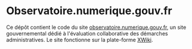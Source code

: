 # Observatoire.numerique.gouv.fr

Ce dépôt contient le code du site [observatoire.numerique.gouv.fr](https://observatoire.numerique.gouv.fr), un site gouvernemental dédié à l'évaluation collaborative des démarches administratives. Le site fonctionne sur la plate-forme [XWiki](https://www.xwiki.org).
